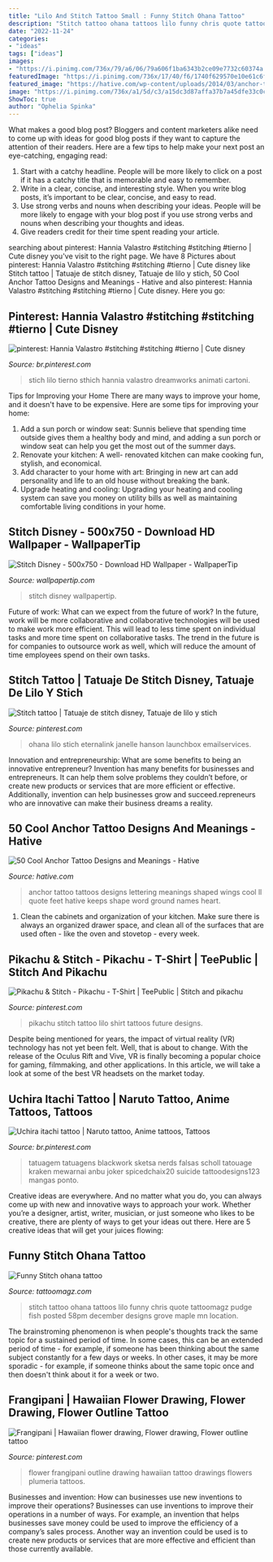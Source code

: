```yaml
---
title: "Lilo And Stitch Tattoo Small : Funny Stitch Ohana Tattoo"
description: "Stitch tattoo ohana tattoos lilo funny chris quote tattoomagz pudge fish posted 58pm december designs grove maple mn location"
date: "2022-11-24"
categories:
- "ideas"
tags: ["ideas"]
images:
- "https://i.pinimg.com/736x/79/a6/06/79a606f1ba6343b2ce09e7732c60374a.jpg"
featuredImage: "https://i.pinimg.com/736x/17/40/f6/1740f629570e10e61c6fed2bc6a1e9bc.jpg"
featured_image: "https://hative.com/wp-content/uploads/2014/03/anchor-tattoos/48-anchor-shaped-lettering.jpg"
image: "https://i.pinimg.com/736x/a1/5d/c3/a15dc3d87affa37b7a45dfe33c0c8ae1--flower-drawings.jpg"
ShowToc: true
author: "Ophelia Spinka"
---
```



What makes a good blog post?
Bloggers and content marketers alike need to come up with ideas for good blog posts if they want to capture the attention of their readers. Here are a few tips to help make your next post an eye-catching, engaging read: 
1. Start with a catchy headline. People will be more likely to click on a post if it has a catchy title that is memorable and easy to remember.
2. Write in a clear, concise, and interesting style. When you write blog posts, it’s important to be clear, concise, and easy to read.
3. Use strong verbs and nouns when describing your ideas. People will be more likely to engage with your blog post if you use strong verbs and nouns when describing your thoughts and ideas.
4. Give readers credit for their time spent reading your article.

	

		
searching about pinterest: Hannia Valastro #stitching #stitching #tierno | Cute disney you've visit to the right page. We have 8 Pictures about pinterest: Hannia Valastro #stitching #stitching #tierno | Cute disney like Stitch tattoo | Tatuaje de stitch disney, Tatuaje de lilo y stich, 50 Cool Anchor Tattoo Designs and Meanings - Hative and also pinterest: Hannia Valastro #stitching #stitching #tierno | Cute disney. Here you go:
		
    
## Pinterest: Hannia Valastro #stitching #stitching #tierno | Cute Disney

<img loading=lazy src="https://i.pinimg.com/736x/79/a6/06/79a606f1ba6343b2ce09e7732c60374a.jpg" onerror="this.onerror=null;this.src='https://tse4.mm.bing.net/th?id=OIP.Ph8h_fkqtse51c1jwSwliQHaNI&amp;pid=15.1';" alt="pinterest: Hannia Valastro #stitching #stitching #tierno | Cute disney">

_Source: br.pinterest.com_

>stich lilo tierno sthich hannia valastro dreamworks animati cartoni. 

	

Tips for Improving your Home
There are many ways to improve your home, and it doesn't have to be expensive. Here are some tips for improving your home: 
1. Add a sun porch or window seat: Sunnis believe that spending time outside gives them a healthy body and mind, and adding a sun porch or window seat can help you get the most out of the summer days. 
2. Renovate your kitchen: A well- renovated kitchen can make cooking fun, stylish, and economical. 
3. Add character to your home with art: Bringing in new art can add personality and life to an old house without breaking the bank. 
4. Upgrade heating and cooling: Upgrading your heating and cooling system can save you money on utility bills as well as maintaining comfortable living conditions in your home.

    
## Stitch Disney - 500x750 - Download HD Wallpaper - WallpaperTip

<img loading=lazy src="https://www.wallpapertip.com/wmimgs/7-75627_stitch-disney.jpg" onerror="this.onerror=null;this.src='https://tse1.mm.bing.net/th?id=OIP.Qqaxkg0FgqT3hrsVcLs3nAHaLH&amp;pid=15.1';" alt="Stitch Disney - 500x750 - Download HD Wallpaper - WallpaperTip">

_Source: wallpapertip.com_

>stitch disney wallpapertip. 

	

Future of work: What can we expect from the future of work?
In the future, work will be more collaborative and collaborative technologies will be used to make work more efficient. This will lead to less time spent on individual tasks and more time spent on collaborative tasks. The trend in the future is for companies to outsource work as well, which will reduce the amount of time employees spend on their own tasks.

    
## Stitch Tattoo | Tatuaje De Stitch Disney, Tatuaje De Lilo Y Stich

<img loading=lazy src="https://i.pinimg.com/736x/45/85/d2/4585d27432f48e27209634ae0d2a6a70.jpg" onerror="this.onerror=null;this.src='https://tse1.mm.bing.net/th?id=OIP.WIh2BAeNOUhhOUC4UUFqsAHaHa&amp;pid=15.1';" alt="Stitch tattoo | Tatuaje de stitch disney, Tatuaje de lilo y stich">

_Source: pinterest.com_

>ohana lilo stich eternalink janelle hanson launchbox emailservices. 

	

Innovation and entrepreneurship: What are some benefits to being an innovative entrepreneur?
Invention has many benefits for businesses and entrepreneurs. It can help them solve problems they couldn’t before, or create new products or services that are more efficient or effective. Additionally, invention can help businesses grow and succeed.repreneurs who are innovative can make their business dreams a reality.

    
## 50 Cool Anchor Tattoo Designs And Meanings - Hative

<img loading=lazy src="https://hative.com/wp-content/uploads/2014/03/anchor-tattoos/48-anchor-shaped-lettering.jpg" onerror="this.onerror=null;this.src='https://tse4.mm.bing.net/th?id=OIP.kH8GkIBSICUkeVw8z3RcxgHaJ4&amp;pid=15.1';" alt="50 Cool Anchor Tattoo Designs and Meanings - Hative">

_Source: hative.com_

>anchor tattoo tattoos designs lettering meanings shaped wings cool ll quote feet hative keeps shape word ground names heart. 

	

1. Clean the cabinets and organization of your kitchen. Make sure there is always an organized drawer space, and clean all of the surfaces that are used often - like the oven and stovetop - every week.

    
## Pikachu &amp; Stitch - Pikachu - T-Shirt | TeePublic | Stitch And Pikachu

<img loading=lazy src="https://i.pinimg.com/736x/f2/47/46/f24746bc27c014d063efba258af2d0b6.jpg" onerror="this.onerror=null;this.src='https://tse3.mm.bing.net/th?id=OIP.d7KW2-dqwFaBGlsrI_54SAHaHa&amp;pid=15.1';" alt="Pikachu &amp; Stitch - Pikachu - T-Shirt | TeePublic | Stitch and pikachu">

_Source: pinterest.com_

>pikachu stitch tattoo lilo shirt tattoos future designs. 

	

Despite being mentioned for years, the impact of virtual reality (VR) technology has not yet been felt. Well, that is about to change. With the release of the Oculus Rift and Vive, VR is finally becoming a popular choice for gaming, filmmaking, and other applications. In this article, we will take a look at some of the best VR headsets on the market today.

    
## Uchira Itachi Tattoo | Naruto Tattoo, Anime Tattoos, Tattoos

<img loading=lazy src="https://i.pinimg.com/736x/17/40/f6/1740f629570e10e61c6fed2bc6a1e9bc.jpg" onerror="this.onerror=null;this.src='https://tse4.mm.bing.net/th?id=OIP.05x3MUcaizUPiBkaKQLu4AHaHa&amp;pid=15.1';" alt="Uchira itachi tattoo | Naruto tattoo, Anime tattoos, Tattoos">

_Source: br.pinterest.com_

>tatuagem tatuagens blackwork sketsa nerds falsas scholl tatouage kraken mewarnai anbu joker spicedchaix20 suicide tattoodesigns123 mangas ponto. 

	

Creative ideas are everywhere. And no matter what you do, you can always come up with new and innovative ways to approach your work. Whether you’re a designer, artist, writer, musician, or just someone who likes to be creative, there are plenty of ways to get your ideas out there. Here are 5 creative ideas that will get your juices flowing: 

    
## Funny Stitch Ohana Tattoo

<img loading=lazy src="http://tattoomagz.com/wp-content/uploads/Funny-Stitch-ohana-tattoo.jpg" onerror="this.onerror=null;this.src='https://tse2.mm.bing.net/th?id=OIP.7G4LqthyOTvXMxG4aiRC2gAAAA&amp;pid=15.1';" alt="Funny Stitch ohana tattoo">

_Source: tattoomagz.com_

>stitch tattoo ohana tattoos lilo funny chris quote tattoomagz pudge fish posted 58pm december designs grove maple mn location. 

	

The brainstroming phenomenon is when people's thoughts track the same topic for a sustained period of time. In some cases, this can be an extended period of time - for example, if someone has been thinking about the same subject constantly for a few days or weeks. In other cases, it may be more sporadic - for example, if someone thinks about the same topic once and then doesn't think about it for a week or two.

    
## Frangipani | Hawaiian Flower Drawing, Flower Drawing, Flower Outline Tattoo

<img loading=lazy src="https://i.pinimg.com/736x/a1/5d/c3/a15dc3d87affa37b7a45dfe33c0c8ae1--flower-drawings.jpg" onerror="this.onerror=null;this.src='https://tse4.mm.bing.net/th?id=OIP.I_jPbv85uuEf9sLIEUyGpAHaJ3&amp;pid=15.1';" alt="Frangipani | Hawaiian flower drawing, Flower drawing, Flower outline tattoo">

_Source: pinterest.com_

>flower frangipani outline drawing hawaiian tattoo drawings flowers plumeria tattoos. 

	

Businesses and invention: How can businesses use new inventions to improve their operations?
Businesses can use inventions to improve their operations in a number of ways. For example, an invention that helps businesses save money could be used to improve the efficiency of a company’s sales process. Another way an invention could be used is to create new products or services that are more effective and efficient than those currently available.

